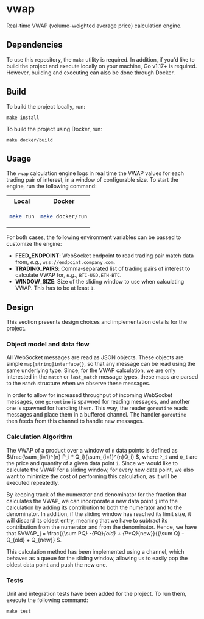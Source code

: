 # vwap

Real-time VWAP (volume-weighted average price) calculation engine.

## Dependencies

To use this repository, the `make` utility is required. In addition, if you'd like to build the project and execute locally on your machine, Go v1.17+ is required. However, building and executing can also be done through Docker.

## Build

To build the project locally, run:

```
make install
```

To build the project using Docker, run:

```
make docker/build
```

## Usage

The `vwap` calculation engine logs in real time the VWAP values for each trading pair of interest, in a window of configurable size. To start the engine, run the following command:

<table>
<tr>
<th>Local</th>
<th>Docker</th>
</tr>
<tr>
<td>

```bash
make run
```

</td>
<td>

```bash
make docker/run
```

</td>
</tr>
</table>

For both cases, the following environment variables can be passed to customize the engine:

- **FEED_ENDPOINT**: WebSocket endpoint to read trading pair match data from, _e.g._, `wss://endpoint.company.com`.
- **TRADING_PAIRS**: Comma-separated list of trading pairs of interest to calculate VWAP for, _e.g._, `BTC-USD,ETH-BTC`.
- **WINDOW_SIZE**: Size of the sliding window to use when calculating VWAP. This has to be at least `1`.

## Design

This section presents design choices and implementation details for the project.

### Object model and data flow

All WebSocket messages are read as JSON objects. These objects are simple `map[string]interface{}`, so that any message can be read using the same underlying type. Since, for the VWAP calculation, we are only interested in the `match` or `last_match` message types, these maps are parsed to the `Match` structure when we observe these messages.

In order to allow for increased throughput of incoming WebSocket messages, one `goroutine` is spawned for reading messages, and another one is spawned for handling them. This way, the reader `goroutine` reads messages and place them in a buffered channel. The handler `goroutine` then feeds from this channel to handle new messages.

### Calculation Algorithm

The VWAP of a product over a window of `n` data points is defined as $\frac{\sum_{i=1}^{n} P_i * Q_i}{\sum_{i=1}^{n}Q_i} $, where `P_i` and `Q_i` are the price and quantity of a given data point `i`. Since we would like to calculate the VWAP for a sliding window, for every new data point, we also want to minimize the cost of performing this calculation, as it will be executed repeatedly.

By keeping track of the numerator and denominator for the fraction that calculates the VWAP, we can incorporate a new data point `j` into the calculation by adding its contribution to both the numerator and to the denominator. In addition, if the sliding window has reached its limit size, it will discard its oldest entry, meaning that we have to subtract its contribution from the numerator and from the denominator. Hence, we have that $VWAP_j = \frac{{\sum P*Q} -{P*Q}_{old} + {P*Q}_{new}}{{\sum Q} - Q_{old} + Q_{new}} $.

This calculation method has been implemented using a channel, which behaves as a queue for the sliding window, allowing us to easily pop the oldest data point and push the new one.

### Tests

Unit and integration tests have been added for the project. To run them, execute the following command:

```
make test
```